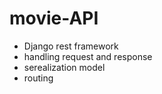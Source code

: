 # movie-API
  - Django rest framework
  - handling request and response
  - serealization model
  - routing 
